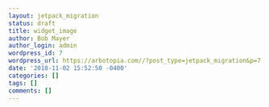 ```yaml
---
layout: jetpack_migration
status: draft
title: widget_image
author: Bob Mayer
author_login: admin
wordpress_id: 7
wordpress_url: https://arbotopia.com//?post_type=jetpack_migration&p=7
date: '2018-11-02 15:52:50 -0400'
categories: []
tags: []
comments: []
---
```


